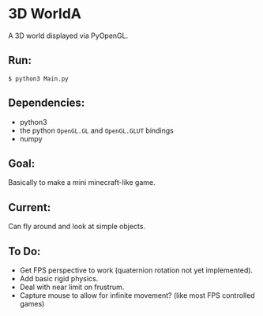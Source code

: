 # 3D WorldA

A 3D world displayed via PyOpenGL.

## Run:

```
$ python3 Main.py
```

## Dependencies:
- python3
- the python `OpenGL.GL` and `OpenGL.GLUT` bindings
- numpy

## Goal:

Basically to make a mini minecraft-like game.

## Current:

Can fly around and look at simple objects.

## To Do:

- Get FPS perspective to work (quaternion rotation not yet implemented).
- Add basic rigid physics.
- Deal with near limit on frustrum.
- Capture mouse to allow for infinite movement? (like most FPS controlled games)